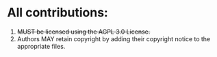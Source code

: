 # All contributions:

1. ~~MUST be licensed using the AGPL 3.0 License.~~
2. Authors MAY retain copyright by adding their copyright notice to the appropriate files.
